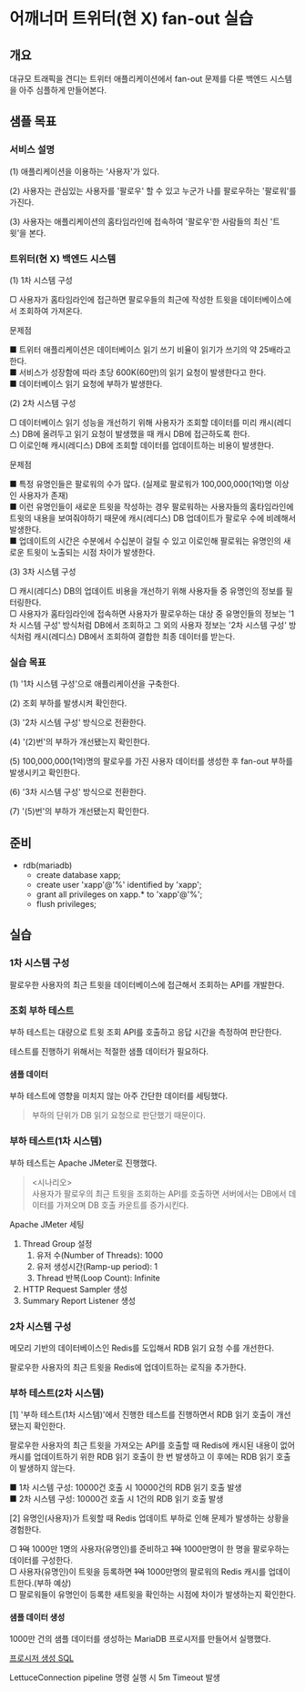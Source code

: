 # 어깨너머 트위터(현 X) fan-out 실습

## 개요

대규모 트래픽을 견디는 트위터 애플리케이션에서 fan-out 문제를 다룬 백엔드 시스템을 아주 심플하게 만들어본다.

## 샘플 목표

### 서비스 설명

(1) 애플리케이션을 이용하는 '사용자'가 있다.

(2) 사용자는 관심있는 사용자를 '팔로우' 할 수 있고 누군가 나를 팔로우하는 '팔로워'를 가진다.

(3) 사용자는 애플리케이션의 홈타임라인에 접속하여 '팔로우'한 사람들의 최신 '트윗'을 본다.

### 트위터(현 X) 백엔드 시스템

(1) 1차 시스템 구성

▢ 사용자가 홈타임라인에 접근하면 팔로우들의 최근에 작성한 트윗을 데이터베이스에서 조회하여 가져온다.

문제점

■ 트위터 애플리케이션은 데이터베이스 읽기 쓰기 비율이 읽기가 쓰기의 약 25배라고 한다.  
■ 서비스가 성장함에 따라 초당 600K(60만)의 읽기 요청이 발생한다고 한다.  
■ 데이터베이스 읽기 요청에 부하가 발생한다.


(2) 2차 시스템 구성

▢ 데이터베이스 읽기 성능을 개선하기 위해 사용자가 조회할 데이터를 미리 캐시(레디스) DB에 올려두고 읽기 요청이 발생했을 때 캐시 DB에 접근하도록 한다.  
▢ 이로인해 캐시(레디스) DB에 조회할 데이터를 업데이트하는 비용이 발생한다.

문제점

■ 특정 유명인들은 팔로워의 수가 많다. (실제로 팔로워가 100,000,000(1억)명 이상인 사용자가 존재)  
■ 이런 유명인들이 새로운 트윗을 작성하는 경우 팔로워하는 사용자들의 홈타임라인에 트윗의 내용을 보여줘야하기 때문에 캐시(레디스) DB 업데이트가 팔로우 수에 비례해서 발생한다.  
■ 업데이트의 시간은 수분에서 수십분이 걸릴 수 있고 이로인해 팔로워는 유명인의 새로운 트윗이 노출되는 시점 차이가 발생한다.


(3) 3차 시스템 구성

▢ 캐시(레디스) DB의 업데이트 비용을 개선하기 위해 사용자들 중 유명인의 정보를 필터링한다.  
▢ 사용자가 홈타임라인에 접속하면 사용자가 팔로우하는 대상 중 유명인들의 정보는 '1차 시스템 구성' 방식처럼 DB에서 조회하고 그 외의 사용자 정보는 '2차 시스템 구성' 방식처럼 캐시(레디스) DB에서 조회하여 결합한 최종 데이터를 받는다.


### 실습 목표

(1) '1차 시스템 구성'으로 애플리케이션을 구축한다.  

(2) 조회 부하를 발생시켜 확인한다.

(3) '2차 시스템 구성' 방식으로 전환한다.

(4) '(2)번'의 부하가 개선됐는지 확인한다.

(5) 100,000,000(1억)명의 팔로우를 가진 사용자 데이터를 생성한 후 fan-out 부하를 발생시키고 확인한다.

(6) '3차 시스템 구성' 방식으로 전환한다.

(7) '(5)번'의 부하가 개선됐는지 확인한다.

## 준비

- rdb(mariadb)
  - create database xapp;
  - create user 'xapp'@'%' identified by 'xapp';
  - grant all privileges on xapp.* to 'xapp'@'%';
  - flush privileges;

## 실습

### 1차 시스템 구성

팔로우한 사용자의 최근 트윗을 데이터베이스에 접근해서 조회하는 API를 개발한다.

### 조회 부하 테스트

부하 테스트는 대량으로 트윗 조회 API를 호출하고 응답 시간을 측정하여 판단한다.

테스트를 진행하기 위해서는 적절한 샘플 데이터가 필요하다.

#### 샘플 데이터

부하 테스트에 영향을 미치지 않는 아주 간단한 데이터를 세팅했다.  

> 부하의 단위가 DB 읽기 요청으로 판단했기 때문이다.

### 부하 테스트(1차 시스템)

부하 테스트는 Apache JMeter로 진행했다.  

> <시나리오>  
> 사용자가 팔로우의 최근 트윗을 조회하는 API를 호출하면 서버에서는 DB에서 데이터를 가져오며 DB 호출 카운트를 증가시킨다.

Apache JMeter 세팅

1. Thread Group 설정
   1. 유저 수(Number of Threads): 1000
   2. 유저 생성시간(Ramp-up period): 1
   3. Thread 반복(Loop Count): Infinite
2. HTTP Request Sampler 생성
3. Summary Report Listener 생성

### 2차 시스템 구성

메모리 기반의 데이터베이스인 Redis를 도입해서 RDB 읽기 요청 수를 개선한다.

팔로우한 사용자의 최근 트윗을 Redis에 업데이트하는 로직을 추가한다.

### 부하 테스트(2차 시스템)

[1] '부하 테스트(1차 시스템)'에서 진행한 테스트를 진행하면서 RDB 읽기 호출이 개선됐는지 확인한다.

팔로우한 사용자의 최근 트윗을 가져오는 API를 호출할 때 Redis에 캐시된 내용이 없어 캐시를 업데이트하기 위한 RDB 읽기 호출이 한 번 발생하고 이 후에는 RDB 읽기 호출이 발생하지 않는다.

■ 1차 시스템 구성: 10000건 호출 시 10000건의 RDB 읽기 호출 발생  
■ 2차 시스템 구성: 10000건 호출 시 1건의 RDB 읽기 호출 발생

[2] 유명인(사용자)가 트윗할 때 Redis 업데이트 부하로 인해 문제가 발생하는 상황을 경험한다.

▢ ~~1억~~ 1000만 1명의 사용자(유명인)를 준비하고 ~~1억~~ 1000만명이 한 명을 팔로우하는 데이터를 구성한다.   
▢ 사용자(유명인)이 트윗을 등록하면 ~~1억~~ 1000만명의 팔로워의 Redis 캐시를 업데이트한다.(부하 예상)  
▢ 팔로워들이 유명인이 등록한 새트윗을 확인하는 시점에 차이가 발생하는지 확인한다.   

#### 샘플 데이터 생성

1000만 건의 샘플 데이터를 생성하는 MariaDB 프로시저를 만들어서 실행했다.

[프로시저 생성 SQL](./SAMPLE.md)

LettuceConnection pipeline 명령 실행 시 5m Timeout 발생